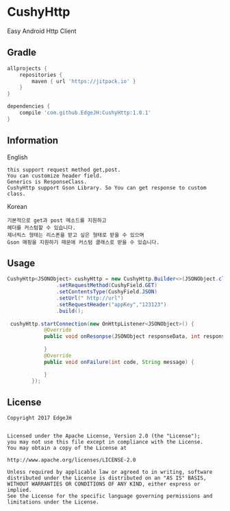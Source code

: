 CushyHttp
===============
Easy Android Http Client



Gradle
------------
```groovy
allprojects {
    repositories {
        maven { url 'https://jitpack.io' }
    }
}
```
```groovy
dependencies {
    compile 'com.github.EdgeJH:CushyHttp:1.0.1'
}
```

Information
--------

English

```CushyHttp Library is simple httpclient for restful api.
this support request method get,post.
You can customize header field.
Generics is ResponseClass. 
CushyHttp support Gson Library. So You can get response to custom class.
```
Korean

```쿠시Http 라이브러리는 restful api 를 위해 간단히 사용가능한 http 통신 라이브러리입니다.
기본적으로 get과 post 메소드를 지원하고 
헤더를 커스텀할 수 있습니다.
제너릭스 형태는 리스폰을 받고 싶은 형태로 받을 수 있으며
Gson 매핑을 지원하기 때문에 커스텀 클래스로 받을 수 있습니다.
```

Usage
--------
```java
CushyHttp<JSONObject> cushyHttp = new CushyHttp.Builder<>(JSONObject.class)
                .setRequestMethod(CushyField.GET)
                .setContentsType(CushyField.JSON)
                .setUrl(" http://url")
                .setRequestHeader("appKey","123123")
                .build();
                
 cushyHttp.startConnection(new OnHttpListener<JSONObject>() {
            @Override
            public void onResonpse(JSONObject responseData, int responseCode) {
                
            }
            @Override
            public void onFailure(int code, String message) {

            }
        });
```

License
--------
```
Copyright 2017 EdgeJH


Licensed under the Apache License, Version 2.0 (the "License");
you may not use this file except in compliance with the License.
You may obtain a copy of the License at

http://www.apache.org/licenses/LICENSE-2.0

Unless required by applicable law or agreed to in writing, software
distributed under the License is distributed on an "AS IS" BASIS,
WITHOUT WARRANTIES OR CONDITIONS OF ANY KIND, either express or implied.
See the License for the specific language governing permissions and
limitations under the License.

```
